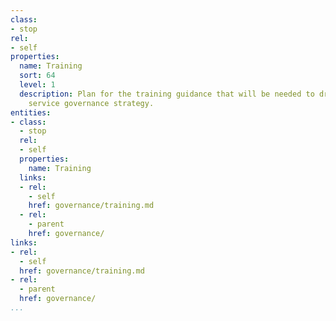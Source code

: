 ```yaml
---
class:
- stop
rel:
- self
properties:
  name: Training
  sort: 64
  level: 1
  description: Plan for the training guidance that will be needed to drive a wider
    service governance strategy.
entities:
- class:
  - stop
  rel:
  - self
  properties:
    name: Training
  links:
  - rel:
    - self
    href: governance/training.md
  - rel:
    - parent
    href: governance/
links:
- rel:
  - self
  href: governance/training.md
- rel:
  - parent
  href: governance/
...
```

